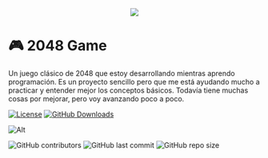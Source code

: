 <div align="center">
  <img src="https://capsule-render.vercel.app/api?type=waving&color=gradient&customColorList=6,11,12&height=300&section=header&text=bitforge&fontSize=70&fontAlignY=35&animation=twinkling&fontColor=ffffff" />
</div>

# 🎮 2048 Game

Un juego clásico de 2048 que estoy desarrollando mientras aprendo programación. Es un proyecto sencillo pero que me está ayudando mucho a practicar y entender mejor los conceptos básicos. Todavía tiene muchas cosas por mejorar, pero voy avanzando poco a poco.

[![License](https://img.shields.io/github/license/CompileRider/2048?style=for-the-badge)](https://github.com/CompileRider/2048/blob/main/LICENSE)
[![GitHub Downloads](https://img.shields.io/github/downloads/CompileRider/2048/total?style=for-the-badge&logo=github)](https://github.com/CompileRider/2048/releases)

![Alt](https://repobeats.axiom.co/api/embed/b4b9a04f26e44e7680eb2c54cc98d96212f4d716.svg "Repobeats analytics image")

![GitHub contributors](https://img.shields.io/github/contributors/CompileRider/2048?style=for-the-badge)
![GitHub last commit](https://img.shields.io/github/last-commit/CompileRider/2048?style=for-the-badge)
![GitHub repo size](https://img.shields.io/github/repo-size/CompileRider/2048?style=for-the-badge)
